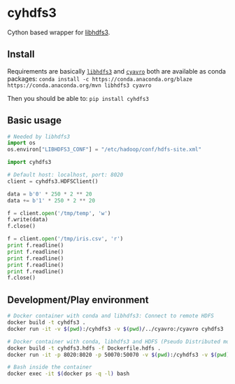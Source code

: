 # cyhdfs3

Cython based wrapper for [libhdfs3](https://github.com/PivotalRD/libhdfs3).

## Install

Requirements are basically [`libhdfs3`](https://github.com/PivotalRD/libhdfs3)
and [`cyavro`](https://github.com/PivotalRD/libhdfs3) both are available as conda
packages: `conda install -c https://conda.anaconda.org/blaze https://conda.anaconda.org/mvn libhdfs3 cyavro`

Then you should be able to: `pip install cyhdfs3`

## Basic usage

```python
# Needed by libhdfs3
import os
os.environ["LIBHDFS3_CONF"] = "/etc/hadoop/conf/hdfs-site.xml"

import cyhdfs3

# Default host: localhost, port: 8020
client = cyhdfs3.HDFSClient()

data = b'0' * 250 * 2 ** 20
data += b'1' * 250 * 2 ** 20

f = client.open('/tmp/temp', 'w')
f.write(data)
f.close()

f = client.open('/tmp/iris.csv', 'r')
print f.readline()
print f.readline()
print f.readline()
print f.readline()
print f.readline()
f.close()
```

## Development/Play environment

```bash
# Docker container with conda and libhdfs3: Connect to remote HDFS
docker build -t cyhdfs3 .
docker run -it -v $(pwd):/cyhdfs3 -v $(pwd)/../cyavro:/cyavro cyhdfs3

# Docker container with conda, libhdfs3 and HDFS (Pseudo Distributed mode)
docker build -t cyhdfs3.hdfs -f Dockerfile.hdfs .
docker run -it -p 8020:8020 -p 50070:50070 -v $(pwd):/cyhdfs3 -v $(pwd)/../cyavro:/cyavro cyhdfs3.hdfs

# Bash inside the container
docker exec -it $(docker ps -q -l) bash
```

